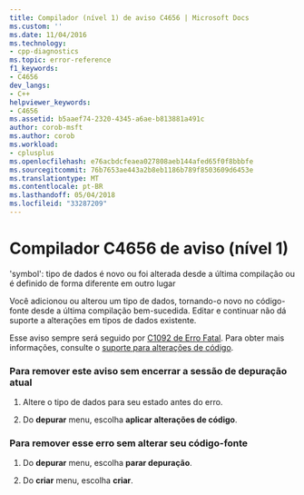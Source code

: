 ```yaml
---
title: Compilador (nível 1) de aviso C4656 | Microsoft Docs
ms.custom: ''
ms.date: 11/04/2016
ms.technology:
- cpp-diagnostics
ms.topic: error-reference
f1_keywords:
- C4656
dev_langs:
- C++
helpviewer_keywords:
- C4656
ms.assetid: b5aaef74-2320-4345-a6ae-b813881a491c
author: corob-msft
ms.author: corob
ms.workload:
- cplusplus
ms.openlocfilehash: e76acbdcfeaea027808aeb144afed65f0f8bbbfe
ms.sourcegitcommit: 76b7653ae443a2b8eb1186b789f8503609d6453e
ms.translationtype: MT
ms.contentlocale: pt-BR
ms.lasthandoff: 05/04/2018
ms.locfileid: "33287209"
---
```

# <a name="compiler-warning-level-1-c4656"></a>Compilador C4656 de aviso (nível 1)
'symbol': tipo de dados é novo ou foi alterada desde a última compilação ou é definido de forma diferente em outro lugar  
  
 Você adicionou ou alterou um tipo de dados, tornando-o novo no código-fonte desde a última compilação bem-sucedida. Editar e continuar não dá suporte a alterações em tipos de dados existente.  
  
 Esse aviso sempre será seguido por [C1092 de Erro Fatal](../../error-messages/compiler-errors-1/fatal-error-c1092.md). Para obter mais informações, consulte o [suporte para alterações de código](/visualstudio/debugger/supported-code-changes-cpp).  
  
### <a name="to-remove-this-warning-without-ending-the-current-debug-session"></a>Para remover este aviso sem encerrar a sessão de depuração atual  
  
1.  Altere o tipo de dados para seu estado antes do erro.  
  
2.  Do **depurar** menu, escolha **aplicar alterações de código**.  
  
### <a name="to-remove-this-error-without-changing-your-source-code"></a>Para remover esse erro sem alterar seu código-fonte  
  
1.  Do **depurar** menu, escolha **parar depuração**.  
  
2.  Do **criar** menu, escolha **criar**.